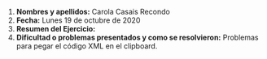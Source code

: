 1. **Nombres y apellidos:** Carola Casais Recondo
2. **Fecha:** Lunes 19 de octubre de 2020
3. **Resumen del Ejercicio:** 
4. **Dificultad o problemas presentados y como se resolvieron:** Problemas para pegar el código XML en el clipboard.
